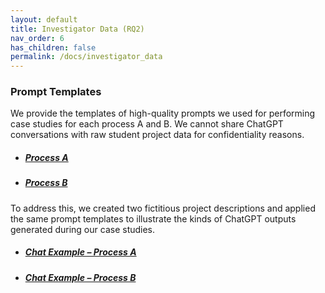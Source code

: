 ```yaml
---
layout: default
title: Investigator Data (RQ2)
nav_order: 6
has_children: false
permalink: /docs/investigator_data
---
```

### Prompt Templates

We provide the templates of high-quality prompts we used for performing case studies for each process A and B. We cannot share ChatGPT conversations with raw student project data for confidentiality reasons.

- ##### [Process A](data/Prompts-ProcessA.pdf)
- ##### [Process B](data/Prompts-ProcessB.pdf)

To address this, we created two fictitious project descriptions and applied the same prompt templates to illustrate the kinds of ChatGPT outputs generated during our case studies.

- ##### [Chat Example – Process A](https://chatgpt.com/share/030fff66-efdc-4afc-88b1-c21d0ffc6d4b)
- ##### [Chat Example – Process B](https://chatgpt.com/share/3b454da2-0d7b-45e6-b0f4-3f44b9d7815a)
